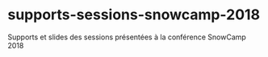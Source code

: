 # supports-sessions-snowcamp-2018
Supports et slides des sessions présentées à la conférence SnowCamp 2018
